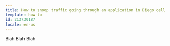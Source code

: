 ```yaml
---
title: How to snoop traffic going through an application in Diego cell
template: how-to
id: 213730187
locale: en-us
---
```


Blah Blah Blah
